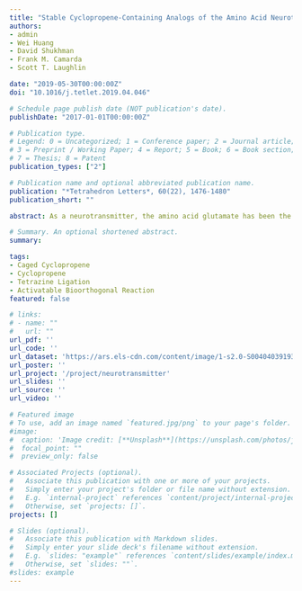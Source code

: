```yaml
---
title: "Stable Cyclopropene-Containing Analogs of the Amino Acid Neurotransmitter Glutamate"
authors:
- admin
- Wei Huang
- David Shukhman
- Frank M. Camarda
- Scott T. Laughlin

date: "2019-05-30T00:00:00Z"
doi: "10.1016/j.tetlet.2019.04.046"

# Schedule page publish date (NOT publication's date).
publishDate: "2017-01-01T00:00:00Z"

# Publication type.
# Legend: 0 = Uncategorized; 1 = Conference paper; 2 = Journal article;
# 3 = Preprint / Working Paper; 4 = Report; 5 = Book; 6 = Book section;
# 7 = Thesis; 8 = Patent
publication_types: ["2"]

# Publication name and optional abbreviated publication name.
publication: "*Tetrahedron Letters*, 60(22), 1476-1480"
publication_short: ""

abstract: As a neurotransmitter, the amino acid glutamate has been the subject of efforts to generate structural analogs with unique properties. Here we report a practical, half-gram synthesis of two cyclopropene-containing glutamate analogs. These analogs are stable in solution, in the presence of the biological nucleophile glutathione, upon concentration, and during long-term storage, while maintaining their amenability to photo- or enzyme-caging and reactivity with bioorthogonal reaction partners like s-tetrazine or light-activated tetrazoles.

# Summary. An optional shortened abstract.
summary:

tags:
- Caged Cyclopropene
- Cyclopropene
- Tetrazine Ligation
- Activatable Bioorthogonal Reaction
featured: false

# links:
# - name: ""
#   url: ""
url_pdf: ''
url_code: ''
url_dataset: 'https://ars.els-cdn.com/content/image/1-s2.0-S004040391930406X-mmc1.pdf'
url_poster: ''
url_project: '/project/neurotransmitter'
url_slides: ''
url_source: ''
url_video: ''

# Featured image
# To use, add an image named `featured.jpg/png` to your page's folder.
#image:
#  caption: 'Image credit: [**Unsplash**](https://unsplash.com/photos/jdD8gXaTZsc)'
#  focal_point: ""
#  preview_only: false

# Associated Projects (optional).
#   Associate this publication with one or more of your projects.
#   Simply enter your project's folder or file name without extension.
#   E.g. `internal-project` references `content/project/internal-project/index.md`.
#   Otherwise, set `projects: []`.
projects: []

# Slides (optional).
#   Associate this publication with Markdown slides.
#   Simply enter your slide deck's filename without extension.
#   E.g. `slides: "example"` references `content/slides/example/index.md`.
#   Otherwise, set `slides: ""`.
#slides: example
---
```

